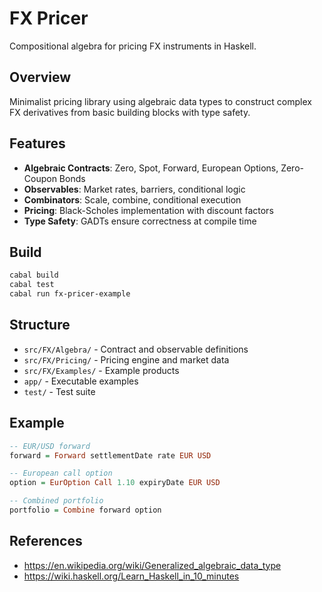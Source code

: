 # FX Pricer

Compositional algebra for pricing FX instruments in Haskell.

## Overview

Minimalist pricing library using algebraic data types to construct complex FX derivatives from basic building blocks with type safety.

## Features

- **Algebraic Contracts**: Zero, Spot, Forward, European Options, Zero-Coupon Bonds
- **Observables**: Market rates, barriers, conditional logic
- **Combinators**: Scale, combine, conditional execution
- **Pricing**: Black-Scholes implementation with discount factors
- **Type Safety**: GADTs ensure correctness at compile time

## Build

```bash
cabal build
cabal test
cabal run fx-pricer-example
```

## Structure

- `src/FX/Algebra/` - Contract and observable definitions
- `src/FX/Pricing/` - Pricing engine and market data
- `src/FX/Examples/` - Example products
- `app/` - Executable examples
- `test/` - Test suite

## Example

```haskell
-- EUR/USD forward
forward = Forward settlementDate rate EUR USD

-- European call option
option = EurOption Call 1.10 expiryDate EUR USD

-- Combined portfolio
portfolio = Combine forward option
```

## References
- https://en.wikipedia.org/wiki/Generalized_algebraic_data_type
- https://wiki.haskell.org/Learn_Haskell_in_10_minutes


